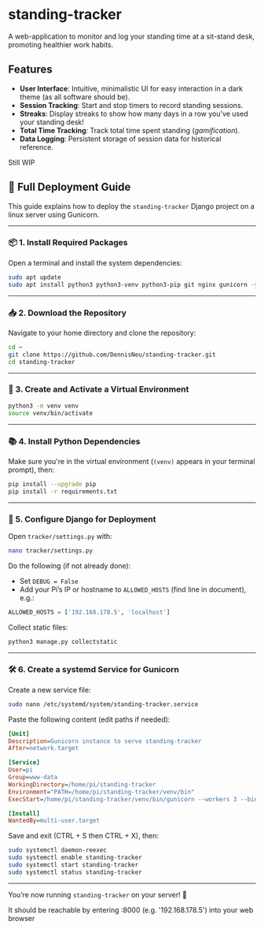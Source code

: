 # standing-tracker
A web-application to monitor and log your standing time at a sit-stand desk, promoting healthier work habits.
## Features
- **User Interface**: Intuitive, minimalistic UI for easy interaction in a dark theme (as all software should be).
- **Session Tracking**: Start and stop timers to record standing sessions.
- **Streaks**: Display streaks to show how many days in a row you've used your standing desk!
- **Total Time Tracking**: Track total time spent standing (*gamification*).
- **Data Logging**: Persistent storage of session data for historical reference.

Still WIP

## 🚀 Full Deployment Guide

This guide explains how to deploy the `standing-tracker` Django project on a linux server using Gunicorn.

---

### 📦 1. Install Required Packages

Open a terminal and install the system dependencies:

```bash
sudo apt update
sudo apt install python3 python3-venv python3-pip git nginx gunicorn -y
```

---

### 📥 2. Download the Repository

Navigate to your home directory and clone the repository:

```bash
cd ~
git clone https://github.com/DennisNeu/standing-tracker.git
cd standing-tracker
```

---

### 🐍 3. Create and Activate a Virtual Environment

```bash
python3 -m venv venv
source venv/bin/activate
```

---

### 📚 4. Install Python Dependencies

Make sure you're in the virtual environment (`(venv)` appears in your terminal prompt), then:

```bash
pip install --upgrade pip
pip install -r requirements.txt
```

---

### 🔧 5. Configure Django for Deployment

Open `tracker/settings.py` with:

```bash
nano tracker/settings.py
```

Do the following (if not already done):

- Set `DEBUG = False`
- Add your Pi’s IP or hostname to `ALLOWED_HOSTS` (find line in document), e.g.:


```python
ALLOWED_HOSTS = ['192.168.178.5', 'localhost']
```

Collect static files:

```bash
python3 manage.py collectstatic
```

---

### 🛠️ 6. Create a systemd Service for Gunicorn

Create a new service file:

```bash
sudo nano /etc/systemd/system/standing-tracker.service
```

Paste the following content (edit paths if needed):

```ini
[Unit]
Description=Gunicorn instance to serve standing-tracker
After=network.target

[Service]
User=pi
Group=www-data
WorkingDirectory=/home/pi/standing-tracker
Environment="PATH=/home/pi/standing-tracker/venv/bin"
ExecStart=/home/pi/standing-tracker/venv/bin/gunicorn --workers 3 --bind 127.0.0.1:8000 tracker.wsgi:application

[Install]
WantedBy=multi-user.target
```

Save and exit (CTRL + S then CTRL + X), then:

```bash
sudo systemctl daemon-reexec
sudo systemctl enable standing-tracker
sudo systemctl start standing-tracker
sudo systemctl status standing-tracker
```

---

You’re now running `standing-tracker` on your server! 🎉

It should be reachable by entering <serverip>:8000 (e.g. '192.168.178.5') into your web browser

